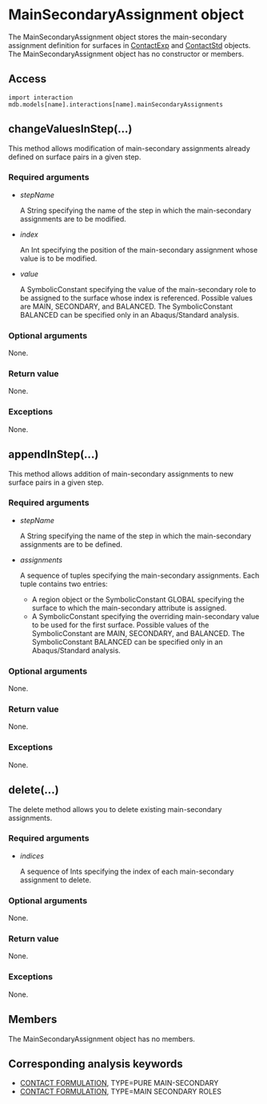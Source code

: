 # MainSecondaryAssignment object

The MainSecondaryAssignment object stores the main-secondary assignment definition for surfaces in [ContactExp](https://help.3ds.com/2022/english/DSSIMULIA_Established/SIMACAEKERRefMap/simaker-c-contactexppyc.htm?ContextScope=all) and [ContactStd](https://help.3ds.com/2022/english/DSSIMULIA_Established/SIMACAEKERRefMap/simaker-c-contactstdpyc.htm?ContextScope=all) objects. The MainSecondaryAssignment object has no constructor or members.

## Access

```
import interaction
mdb.models[name].interactions[name].mainSecondaryAssignments
```

## changeValuesInStep(...)



This method allows modification of main-secondary assignments already defined on surface pairs in a given step.



### Required arguments

- *stepName*

  A String specifying the name of the step in which the main-secondary assignments are to be modified.

- *index*

  An Int specifying the position of the main-secondary assignment whose value is to be modified.

- *value*

  A SymbolicConstant specifying the value of the main-secondary role to be assigned to the surface whose index is referenced. Possible values are MAIN, SECONDARY, and BALANCED. The SymbolicConstant BALANCED can be specified only in an Abaqus/Standard analysis.

### Optional arguments

None.

### Return value

None.

### Exceptions

None.



## appendInStep(...)



This method allows addition of main-secondary assignments to new surface pairs in a given step.



### Required arguments

- *stepName*

  A String specifying the name of the step in which the main-secondary assignments are to be defined.

- *assignments*

  A sequence of tuples specifying the main-secondary assignments. Each tuple contains two entries:

  - A region object or the SymbolicConstant GLOBAL specifying the surface to which the main-secondary attribute is assigned.
  - A SymbolicConstant specifying the overriding main-secondary value to be used for the first surface. Possible values of the SymbolicConstant are MAIN, SECONDARY, and BALANCED. The SymbolicConstant BALANCED can be specified only in an Abaqus/Standard analysis.

### Optional arguments

None.

### Return value

None.

### Exceptions

None.



## delete(...)



The delete method allows you to delete existing main-secondary assignments.



### Required arguments

- *indices*

  A sequence of Ints specifying the index of each main-secondary assignment to delete.

### Optional arguments

None.

### Return value

None.

### Exceptions

None.



## Members

The MainSecondaryAssignment object has no members.



## Corresponding analysis keywords

- [CONTACT FORMULATION](https://help.3ds.com/2022/english/DSSIMULIA_Established/SIMACAEKEYRefMap/simakey-r-contactformulation.htm?ContextScope=all#simakey-r-contactformulation), TYPE=PURE MAIN-SECONDARY
- [CONTACT FORMULATION](https://help.3ds.com/2022/english/DSSIMULIA_Established/SIMACAEKEYRefMap/simakey-r-contactformulation.htm?ContextScope=all#simakey-r-contactformulation), TYPE=MAIN SECONDARY ROLES